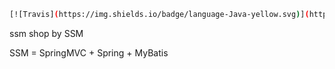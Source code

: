 ```bash
[![Travis](https://img.shields.io/badge/language-Java-yellow.svg)](http://github.com/brandon0824/ssmo2oshop)<br/>
```

ssm shop by SSM

SSM = SpringMVC + Spring + MyBatis

